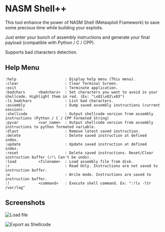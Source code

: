 # NASM Shell++

This tool enhance the power of NASM Shell (Metasploit Framework) to save some precious time while building your exploits.

Just enter your bunch of assembly instructions and generate your final payload (compatible with Python / C / CPP).

Supports bad characters detection.

## Help Menu

```
:help                      : Display help menu (This menu).
:clear                     : Clear Terminal Screen.
:exit                      : Terminate application.
:badchars      <badchars>  : Set characters you want to avoid in your shellcode. Highlight them in red. (Ex: "\x01\x02\x03")
:ls_badchars               : List bad characters.
:assembly                  : Dump saved assembly instructions (current session).
:shellcode                 : Output shellcode version from assembly instructions (Python / C / CPP Formated String)
:pyvar         <var_name>  : Output shellcode version from assembly instructions to python formated variable.
:dlast                     : Remove latest saved instruction.
:delete                    : Delete saved instruction at defined index.
:update                    : Update saved instruction at defined index.
:reset                     : Delete saved instructions. Reset/Clear instruction buffer (/!\ Can't be undo).
:load          <filename>  : Load assembly file from disk.
:r                         : Read Only. Instructions are not saved to instruction buffer.
:w                         : Write mode. Instructions are saved to instruction buffer.
:!             <command>   : Execute shell command. Ex: ":!ls -ltr /var/log"
```

## Screenshots

![Load file](https://i.imgur.com/KLS6nY1.png)

![Export as Shellcode](https://i.imgur.com/VxVmTKL.png)





